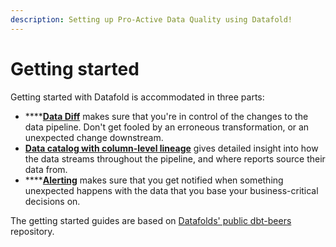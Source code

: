 ```yaml
---
description: Setting up Pro-Active Data Quality using Datafold!
---
```


# Getting started

Getting started with Datafold is accommodated in three parts:

* ****[**Data Diff**](data-diff-101-comparing-datasets.md) makes sure that you're in control of the changes to the data pipeline. Don't get fooled by an erroneous transformation, or an unexpected change downstream.
* [**Data catalog with column-level lineage**](column-level-lineage.md) gives detailed insight into how the data streams throughout the pipeline, and where reports source their data from.
* ****[**Alerting**](alerting.md) makes sure that you get notified when something unexpected happens with the data that you base your business-critical decisions on.

The getting started guides are based on [Datafolds' public dbt-beers](https://github.com/datafold/dbt-beers) repository.

